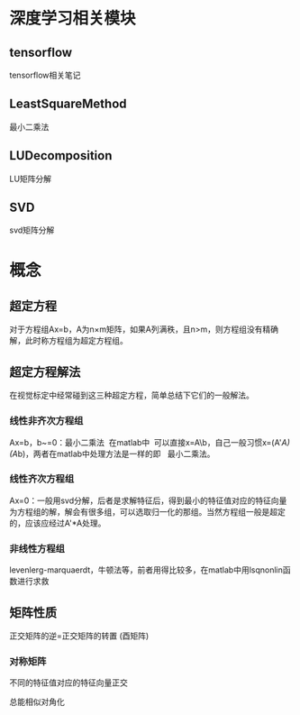 # 深度学习相关模块
## tensorflow
tensorflow相关笔记
## LeastSquareMethod
最小二乘法
## LUDecomposition
LU矩阵分解
## SVD
svd矩阵分解

# 概念
## 超定方程
对于方程组Ax=b，A为n×m矩阵，如果A列满秩，且n>m，则方程组没有精确解，此时称方程组为超定方程组。
## 超定方程解法
在视觉标定中经常碰到这三种超定方程，简单总结下它们的一般解法。
### 线性非齐次方程组
Ax=b，b~=0：最小二乘法  在matlab中  可以直接x=A\b，自己一般习惯x=(A'*A)\(A*b)，两者在matlab中处理方法是一样的即   最小二乘法。
### 线性齐次方程组
Ax=0：一般用svd分解，后者是求解特征后，得到最小的特征值对应的特征向量为方程组的解，解会有很多组，可以选取归一化的那组。当然方程组一般是超定的，应该应经过A'*A处理。
### 非线性方程组
levenlerg-marquaerdt，牛顿法等，前者用得比较多，在matlab中用lsqnonlin函数进行求救

## 矩阵性质
正交矩阵的逆=正交矩阵的转置 (酉矩阵)
### 对称矩阵
  不同的特征值对应的特征向量正交
  
  总能相似对角化

